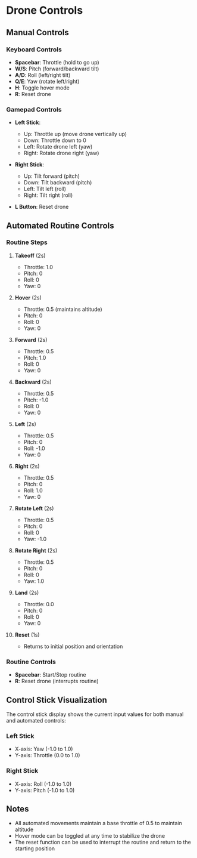 # Drone Controls

## Manual Controls

### Keyboard Controls
- **Spacebar**: Throttle (hold to go up)
- **W/S**: Pitch (forward/backward tilt)
- **A/D**: Roll (left/right tilt)
- **Q/E**: Yaw (rotate left/right)
- **H**: Toggle hover mode
- **R**: Reset drone

### Gamepad Controls
- **Left Stick**:
  - Up: Throttle up (move drone vertically up)
  - Down: Throttle down to 0
  - Left: Rotate drone left (yaw)
  - Right: Rotate drone right (yaw)

- **Right Stick**:
  - Up: Tilt forward (pitch)
  - Down: Tilt backward (pitch)
  - Left: Tilt left (roll)
  - Right: Tilt right (roll)

- **L Button**: Reset drone

## Automated Routine Controls

### Routine Steps
1. **Takeoff** (2s)
   - Throttle: 1.0
   - Pitch: 0
   - Roll: 0
   - Yaw: 0

2. **Hover** (2s)
   - Throttle: 0.5 (maintains altitude)
   - Pitch: 0
   - Roll: 0
   - Yaw: 0

3. **Forward** (2s)
   - Throttle: 0.5
   - Pitch: 1.0
   - Roll: 0
   - Yaw: 0

4. **Backward** (2s)
   - Throttle: 0.5
   - Pitch: -1.0
   - Roll: 0
   - Yaw: 0

5. **Left** (2s)
   - Throttle: 0.5
   - Pitch: 0
   - Roll: -1.0
   - Yaw: 0

6. **Right** (2s)
   - Throttle: 0.5
   - Pitch: 0
   - Roll: 1.0
   - Yaw: 0

7. **Rotate Left** (2s)
   - Throttle: 0.5
   - Pitch: 0
   - Roll: 0
   - Yaw: -1.0

8. **Rotate Right** (2s)
   - Throttle: 0.5
   - Pitch: 0
   - Roll: 0
   - Yaw: 1.0

9. **Land** (2s)
   - Throttle: 0.0
   - Pitch: 0
   - Roll: 0
   - Yaw: 0

10. **Reset** (1s)
    - Returns to initial position and orientation

### Routine Controls
- **Spacebar**: Start/Stop routine
- **R**: Reset drone (interrupts routine)

## Control Stick Visualization
The control stick display shows the current input values for both manual and automated controls:

### Left Stick
- X-axis: Yaw (-1.0 to 1.0)
- Y-axis: Throttle (0.0 to 1.0)

### Right Stick
- X-axis: Roll (-1.0 to 1.0)
- Y-axis: Pitch (-1.0 to 1.0)

## Notes
- All automated movements maintain a base throttle of 0.5 to maintain altitude
- Hover mode can be toggled at any time to stabilize the drone
- The reset function can be used to interrupt the routine and return to the starting position 